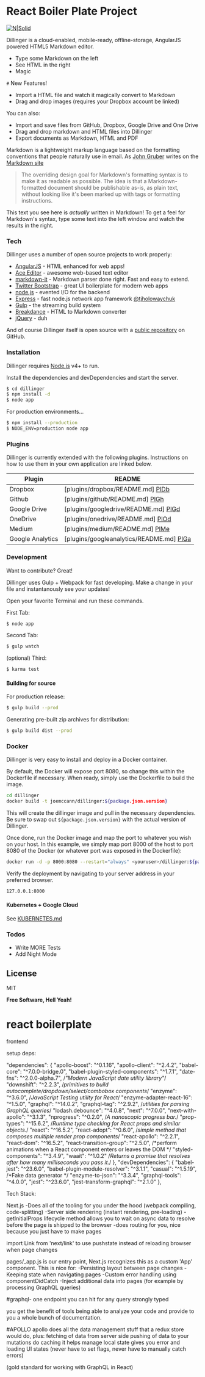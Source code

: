 # React Boiler Plate Project

[![N|Solid](https://cldup.com/dTxpPi9lDf.thumb.png)](https://nodesource.com/products/nsolid)

Dillinger is a cloud-enabled, mobile-ready, offline-storage, AngularJS powered HTML5 Markdown editor.

  - Type some Markdown on the left
  - See HTML in the right
  - Magic

`#` New Features!

  - Import a HTML file and watch it magically convert to Markdown
  - Drag and drop images (requires your Dropbox account be linked)


You can also:
  - Import and save files from GitHub, Dropbox, Google Drive and One Drive
  - Drag and drop markdown and HTML files into Dillinger
  - Export documents as Markdown, HTML and PDF

Markdown is a lightweight markup language based on the formatting conventions that people naturally use in email.  As [John Gruber] writes on the [Markdown site][df1]

> The overriding design goal for Markdown's
> formatting syntax is to make it as readable
> as possible. The idea is that a
> Markdown-formatted document should be
> publishable as-is, as plain text, without
> looking like it's been marked up with tags
> or formatting instructions.

This text you see here is *actually* written in Markdown! To get a feel for Markdown's syntax, type some text into the left window and watch the results in the right.

### Tech

Dillinger uses a number of open source projects to work properly:

* [AngularJS] - HTML enhanced for web apps!
* [Ace Editor] - awesome web-based text editor
* [markdown-it] - Markdown parser done right. Fast and easy to extend.
* [Twitter Bootstrap] - great UI boilerplate for modern web apps
* [node.js] - evented I/O for the backend
* [Express] - fast node.js network app framework [@tjholowaychuk]
* [Gulp] - the streaming build system
* [Breakdance](http://breakdance.io) - HTML to Markdown converter
* [jQuery] - duh

And of course Dillinger itself is open source with a [public repository][dill]
 on GitHub.

### Installation

Dillinger requires [Node.js](https://nodejs.org/) v4+ to run.

Install the dependencies and devDependencies and start the server.

```sh
$ cd dillinger
$ npm install -d
$ node app
```

For production environments...

```sh
$ npm install --production
$ NODE_ENV=production node app
```

### Plugins

Dillinger is currently extended with the following plugins. Instructions on how to use them in your own application are linked below.

| Plugin | README |
| ------ | ------ |
| Dropbox | [plugins/dropbox/README.md] [PlDb] |
| Github | [plugins/github/README.md] [PlGh] |
| Google Drive | [plugins/googledrive/README.md] [PlGd] |
| OneDrive | [plugins/onedrive/README.md] [PlOd] |
| Medium | [plugins/medium/README.md] [PlMe] |
| Google Analytics | [plugins/googleanalytics/README.md] [PlGa] |


### Development

Want to contribute? Great!

Dillinger uses Gulp + Webpack for fast developing.
Make a change in your file and instantanously see your updates!

Open your favorite Terminal and run these commands.

First Tab:
```sh
$ node app
```

Second Tab:
```sh
$ gulp watch
```

(optional) Third:
```sh
$ karma test
```
#### Building for source
For production release:
```sh
$ gulp build --prod
```
Generating pre-built zip archives for distribution:
```sh
$ gulp build dist --prod
```
### Docker
Dillinger is very easy to install and deploy in a Docker container.

By default, the Docker will expose port 8080, so change this within the Dockerfile if necessary. When ready, simply use the Dockerfile to build the image.

```sh
cd dillinger
docker build -t joemccann/dillinger:${package.json.version}
```
This will create the dillinger image and pull in the necessary dependencies. Be sure to swap out `${package.json.version}` with the actual version of Dillinger.

Once done, run the Docker image and map the port to whatever you wish on your host. In this example, we simply map port 8000 of the host to port 8080 of the Docker (or whatever port was exposed in the Dockerfile):

```sh
docker run -d -p 8000:8080 --restart="always" <youruser>/dillinger:${package.json.version}
```

Verify the deployment by navigating to your server address in your preferred browser.

```sh
127.0.0.1:8000
```

#### Kubernetes + Google Cloud

See [KUBERNETES.md](https://github.com/joemccann/dillinger/blob/master/KUBERNETES.md)


### Todos

 - Write MORE Tests
 - Add Night Mode

License
----

MIT


**Free Software, Hell Yeah!**

[//]: # (These are reference links used in the body of this note and get stripped out when the markdown processor does its job. There is no need to format nicely because it shouldn't be seen. Thanks SO - http://stackoverflow.com/questions/4823468/store-comments-in-markdown-syntax)


   [dill]: <https://github.com/joemccann/dillinger>
   [git-repo-url]: <https://github.com/joemccann/dillinger.git>
   [john gruber]: <http://daringfireball.net>
   [df1]: <http://daringfireball.net/projects/markdown/>
   [markdown-it]: <https://github.com/markdown-it/markdown-it>
   [Ace Editor]: <http://ace.ajax.org>
   [node.js]: <http://nodejs.org>
   [Twitter Bootstrap]: <http://twitter.github.com/bootstrap/>
   [jQuery]: <http://jquery.com>
   [@tjholowaychuk]: <http://twitter.com/tjholowaychuk>
   [express]: <http://expressjs.com>
   [AngularJS]: <http://angularjs.org>
   [Gulp]: <http://gulpjs.com>

   [PlDb]: <https://github.com/joemccann/dillinger/tree/master/plugins/dropbox/README.md>
   [PlGh]: <https://github.com/joemccann/dillinger/tree/master/plugins/github/README.md>
   [PlGd]: <https://github.com/joemccann/dillinger/tree/master/plugins/googledrive/README.md>
   [PlOd]: <https://github.com/joemccann/dillinger/tree/master/plugins/onedrive/README.md>
   [PlMe]: <https://github.com/joemccann/dillinger/tree/master/plugins/medium/README.md>
   [PlGa]: <https://github.com/RahulHP/dillinger/blob/master/plugins/googleanalytics/README.md>


# react boilerplate

frontend

setup deps:

"dependencies": {
    "apollo-boost": "^0.1.16",
    "apollo-client": "^2.4.2",
    "babel-core": "^7.0.0-bridge.0",
    "babel-plugin-styled-components": "^1.7.1",
    "date-fns": "^2.0.0-alpha.7", /*"Modern JavaScript date utility library"*/
    "downshift": "^2.2.3", /*primitives to build autocomplete/dropdown/select/combobox components*/
    "enzyme": "^3.6.0", /*JavaScript Testing utility for React*/
    "enzyme-adapter-react-16": "^1.5.0",
    "graphql": "^14.0.2",
    "graphql-tag": "^2.9.2", /*utilities for parsing GraphQL queries*/
    "lodash.debounce": "^4.0.8",
    "next": "^7.0.0",
    "next-with-apollo": "^3.1.3",
    "nprogress": "^0.2.0", /*A nanoscopic progress bar.*/
    "prop-types": "^15.6.2", /*Runtime type checking for React props and similar objects.*/
    "react": "^16.5.2",
    "react-adopt": "^0.6.0", /*simple method that composes multiple render prop components*/
    "react-apollo": "^2.2.1",
    "react-dom": "^16.5.2",
    "react-transition-group": "^2.5.0", /*perform animations when a React component enters or leaves the DOM */
    "styled-components": "^3.4.9",
    "waait": "^1.0.2" /*Returns a promise that resolves after how many milliseconds you pass it.*/
  },
  "devDependencies": {
    "babel-jest": "^23.6.0",
    "babel-plugin-module-resolver": "^3.1.1",
    "casual": "^1.5.19", /*Fake data generator */
    "enzyme-to-json": "^3.3.4",
    "graphql-tools": "^4.0.0",
    "jest": "^23.6.0",
    "jest-transform-graphql": "^2.1.0"
  },


Tech Stack:

Next.js
	-Does all of the tooling for you under the hood (webpack compiling, code-splitting)
	-Server side rendering (instant rendering, pre-loading)
	-getInitialProps lifecycle method allows you to wait on async data to resolve before the page is shipped to the browser
	-does routing for you, nice because you just have to make pages



import Link from 'next/link' to use pushstate instead of reloading browser when page changes


pages/_app.js is our entry point, Next.js recognizes this as a custom 'App' component. This is nice for:
    -Persisting layout between page changes
    -Keeping state when navigating pages
    -Custom error handling using componentDidCatch
    -Inject additional data into pages (for example by processing GraphQL queries)


#graphql-
one endpoint you can hit for any query
strongly typed

you get the benefit of tools being able to analyze your code and provide to you a whole bunch of documentation.



#APOLLO
apollo does all the data management stuff that a redux store would do, plus:
fetching of data from server side
pushing of data to your mutations
do caching
it helps manage local state
gives you error and loading UI states (never have to set flags, never have to manually catch errors)

(gold standard for working with GraphQL in React)

